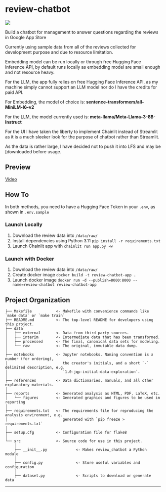 # review-chatbot

<a target="_blank" href="https://cookiecutter-data-science.drivendata.org/">
    <img src="https://img.shields.io/badge/CCDS-Project%20template-328F97?logo=cookiecutter" />
</a>

Build a chatbot for management to answer questions regarding the reviews in Google App Store

Currently using sample data from all of the reviews collected for development purpose and due to resource limitation. 

Embedding model can be run locally or through free Hugging Face Inference API, by default runs locally as embedding model are small enough and not resource heavy.

For the LLM, the app fully relies on free Hugging Face Inference API, as my machine simply cannot support an LLM model nor do I have the credits for paid API.

For Embedding, the model of choice is: **sentence-transformers/all-MiniLM-l6-v2**

For the LLM, the model currently used is: **meta-llama/Meta-Llama-3-8B-Instruct**

For the UI I have taken the liberty to implement Chainlit instead of Streamlit as it is a much sleeker look for the purpose of chatbot rather than Streamlit.

As the data is rather large, I have decided not to push it into LFS and may be [downloaded before usage.

## Preview 
[Video](./references/app-recording.mov)

## How To

In both methods, you need to have a Hugging Face Token in your `.env`, as shown in `.env.sample`

### Launch Locally 

1. Download the review data into `/data/raw/`
2. Install dependencies using Python 3.11 `pip install -r requirements.txt`
3. Launch Chainlit app with `chainlit run app.py -w`

### Launch with Docker
1. Download the review data into `/data/raw/`
2. Create docker image `docker build -t review-chatbot-app .`
3. Launch docker image `docker run -d --publish=8000:8000 --name=review-chatbot review-chatbot-app`

## Project Organization

```
├── Makefile           <- Makefile with convenience commands like `make data` or `make train`
├── README.md          <- The top-level README for developers using this project.
├── data
│   ├── external       <- Data from third party sources.
│   ├── interim        <- Intermediate data that has been transformed.
│   ├── processed      <- The final, canonical data sets for modeling.
│   └── raw            <- The original, immutable data dump.
│
├── notebooks          <- Jupyter notebooks. Naming convention is a number (for ordering),
│                         the creator's initials, and a short `-` delimited description, e.g.
│                         `1.0-jqp-initial-data-exploration`.
│
├── references         <- Data dictionaries, manuals, and all other explanatory materials.
│
├── reports            <- Generated analysis as HTML, PDF, LaTeX, etc.
│   └── figures        <- Generated graphics and figures to be used in reporting
│
├── requirements.txt   <- The requirements file for reproducing the analysis environment, e.g.
│                         generated with `pip freeze > requirements.txt`
│
├── setup.cfg          <- Configuration file for flake8
│
└── src                <- Source code for use in this project.
    │
    ├── __init__.py             <- Makes review_chatbot a Python module
    │
    ├── config.py               <- Store useful variables and configuration
    │
    ├── dataset.py              <- Scripts to download or generate data

```

--------

